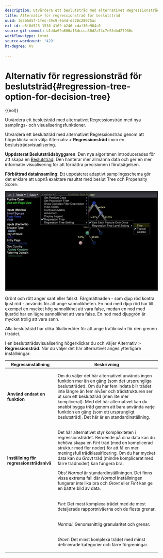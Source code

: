 ```yaml
---
description: Utvärdera ett beslutsträd med alternativet Regressionsträd med nya samplings- och visualiseringsfunktioner.
title: Alternativ för regressionsträd för beslutsträd
uuid: 1e3b5d5f-1fed-49c9-9a4d-d220c28075ac
exl-id: e5f8d525-1530-4169-b246-cdaf30e984c0
source-git-commit: b1dda69a606a16dccca30d2a74c7e63dbd27936c
workflow-type: tm+mt
source-wordcount: '429'
ht-degree: 0%

---
```


# Alternativ för regressionsträd för beslutsträd{#regression-tree-option-for-decision-tree}

{{eol}}

Utvärdera ett beslutsträd med alternativet Regressionsträd med nya samplings- och visualiseringsfunktioner.

Utvärdera ett beslutsträd med alternativet Regressionsträd genom att högerklicka och välja Alternativ > **Regressionsträd** inom en beslutsträdsvisualisering.

**Uppdaterat Beslutsträdsbyggaren**: Den nya algoritmen introducerades för att skapa en [Beslutsträd](https://experienceleague.adobe.com/docs/data-workbench/using/client/analysis-visualizations/decision-trees/c-decision-trees.html). Den hanterar mer allmänna data och ger en mer informativ visualisering för att förbättra precisionen i förutsägelsen.

**Förbättrad datainsamling**: Ett uppdaterat adaptivt samplingsschema gör det enklare att uppnå exaktare resultat med beslut Tree och Propensity Score.

![](assets/CART-RegressionTreeOptions.jpg)

Grönt och rött anger sant eller falskt. Färgmättnaden - som djup röd kontra ljust röd - används för att ange sannolikheten. En nod med djup röd har till exempel en mycket hög sannolikhet att vara false, medan en nod med ljusröd har en lägre sannolikhet att vara false. En nod med djupgrön är mycket trolig att vara sann.

Alla beslutsträd har olika filialbredder för att ange trafiknivån för den grenen i trädet.

I en beslutsträdsvisualisering högerklickar du och väljer Alternativ > **Regressionsträd**. När du väljer det här alternativet anges ytterligare inställningar:

<table id="table_39E025A3E0B549B4BEDCE0D30A499211"> 
 <thead> 
  <tr> 
   <th colname="col1" class="entry"> Regressinställning </th> 
   <th colname="col2" class="entry"> Beskrivning </th> 
  </tr>
 </thead>
 <tbody> 
  <tr> 
   <td colname="col1"> <p><b>Använd endast en funktion</b> </p> </td> 
   <td colname="col2"> <p>Om du väljer det här alternativet används ingen funktion mer än en gång (som det ursprungliga beslutsträdet). Om du har fem indata blir trädet inte längre än fem nivåer och trädstrukturen ser ut som ett beslutsträd (men lite mer komplicerat). Med det här alternativet kan du snabbt bygga träd genom att bara använda varje funktion en gång (som ett ursprungligt beslutsträd). Det här är en standardinställning. </p> </td> 
  </tr> 
  <tr> 
   <td colname="col1"> <p><b>Inställning för regressionsträdsnivå </b> </p> </td> 
   <td colname="col2"> <p>Det här alternativet styr komplexiteten i regressionsträdet. Beroende på dina data kan du behöva skapa en <i>Fint</i> träd (med en komplicerad struktur med fler noder) för att få en mer meningsfull trädklassificering. Om du har mycket data kan du <i>Grovt</i> träd (mindre komplicerat med färre trädnoder) kan fungera bra. </p> <p> <p>Obs! <i>Normal</i> är standardinställningen. Det finns vissa extrema fall där <i>Normal</i> inställningen fungerar inte lika bra och <i>Grovt</i> eller <i>Fint</i> kan ge en bättre bild av data. </p> </p> </td> 
  </tr> 
  <tr> 
   <td colname="col1"> </td> 
   <td colname="col2"> <p><i>Fint</i>: Det mest komplexa trädet med de mest detaljerade rapportnivåerna och de flesta grenar. </p> </td> 
  </tr> 
  <tr> 
   <td colname="col1"> </td> 
   <td colname="col2"> <p><i>Normal</i>: Genomsnittlig granularitet och grenar. </p> </td> 
  </tr> 
  <tr> 
   <td colname="col1"> </td> 
   <td colname="col2"> <p><i>Grovt</i>: Det minst komplexa trädet med minst definierade kategorier och färre förgreningar. </p> </td> 
  </tr> 
 </tbody> 
</table>
